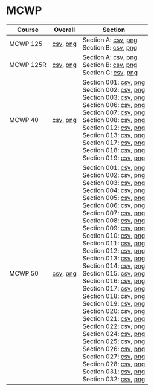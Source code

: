 # MCWP

| Course | Overall | Section |
| ------ | ------- | ------- |
| MCWP 125 | [csv](https://github.com/UCSD-Historical-Enrollment-Data/2025Winter/blob/main/overall/MCWP%20125.csv), [png](https://raw.githubusercontent.com/UCSD-Historical-Enrollment-Data/2025Winter/main/plot_overall/MCWP%20125.png) | Section A: [csv](https://github.com/UCSD-Historical-Enrollment-Data/2025Winter/blob/main/section/MCWP%20125_A.csv), [png](https://raw.githubusercontent.com/UCSD-Historical-Enrollment-Data/2025Winter/main/plot_section/MCWP%20125_A.png)<br>Section B: [csv](https://github.com/UCSD-Historical-Enrollment-Data/2025Winter/blob/main/section/MCWP%20125_B.csv), [png](https://raw.githubusercontent.com/UCSD-Historical-Enrollment-Data/2025Winter/main/plot_section/MCWP%20125_B.png) |
| MCWP 125R | [csv](https://github.com/UCSD-Historical-Enrollment-Data/2025Winter/blob/main/overall/MCWP%20125R.csv), [png](https://raw.githubusercontent.com/UCSD-Historical-Enrollment-Data/2025Winter/main/plot_overall/MCWP%20125R.png) | Section A: [csv](https://github.com/UCSD-Historical-Enrollment-Data/2025Winter/blob/main/section/MCWP%20125R_A.csv), [png](https://raw.githubusercontent.com/UCSD-Historical-Enrollment-Data/2025Winter/main/plot_section/MCWP%20125R_A.png)<br>Section B: [csv](https://github.com/UCSD-Historical-Enrollment-Data/2025Winter/blob/main/section/MCWP%20125R_B.csv), [png](https://raw.githubusercontent.com/UCSD-Historical-Enrollment-Data/2025Winter/main/plot_section/MCWP%20125R_B.png)<br>Section C: [csv](https://github.com/UCSD-Historical-Enrollment-Data/2025Winter/blob/main/section/MCWP%20125R_C.csv), [png](https://raw.githubusercontent.com/UCSD-Historical-Enrollment-Data/2025Winter/main/plot_section/MCWP%20125R_C.png) |
| MCWP 40 | [csv](https://github.com/UCSD-Historical-Enrollment-Data/2025Winter/blob/main/overall/MCWP%2040.csv), [png](https://raw.githubusercontent.com/UCSD-Historical-Enrollment-Data/2025Winter/main/plot_overall/MCWP%2040.png) | Section 001: [csv](https://github.com/UCSD-Historical-Enrollment-Data/2025Winter/blob/main/section/MCWP%2040_001.csv), [png](https://raw.githubusercontent.com/UCSD-Historical-Enrollment-Data/2025Winter/main/plot_section/MCWP%2040_001.png)<br>Section 002: [csv](https://github.com/UCSD-Historical-Enrollment-Data/2025Winter/blob/main/section/MCWP%2040_002.csv), [png](https://raw.githubusercontent.com/UCSD-Historical-Enrollment-Data/2025Winter/main/plot_section/MCWP%2040_002.png)<br>Section 003: [csv](https://github.com/UCSD-Historical-Enrollment-Data/2025Winter/blob/main/section/MCWP%2040_003.csv), [png](https://raw.githubusercontent.com/UCSD-Historical-Enrollment-Data/2025Winter/main/plot_section/MCWP%2040_003.png)<br>Section 006: [csv](https://github.com/UCSD-Historical-Enrollment-Data/2025Winter/blob/main/section/MCWP%2040_006.csv), [png](https://raw.githubusercontent.com/UCSD-Historical-Enrollment-Data/2025Winter/main/plot_section/MCWP%2040_006.png)<br>Section 007: [csv](https://github.com/UCSD-Historical-Enrollment-Data/2025Winter/blob/main/section/MCWP%2040_007.csv), [png](https://raw.githubusercontent.com/UCSD-Historical-Enrollment-Data/2025Winter/main/plot_section/MCWP%2040_007.png)<br>Section 008: [csv](https://github.com/UCSD-Historical-Enrollment-Data/2025Winter/blob/main/section/MCWP%2040_008.csv), [png](https://raw.githubusercontent.com/UCSD-Historical-Enrollment-Data/2025Winter/main/plot_section/MCWP%2040_008.png)<br>Section 012: [csv](https://github.com/UCSD-Historical-Enrollment-Data/2025Winter/blob/main/section/MCWP%2040_012.csv), [png](https://raw.githubusercontent.com/UCSD-Historical-Enrollment-Data/2025Winter/main/plot_section/MCWP%2040_012.png)<br>Section 013: [csv](https://github.com/UCSD-Historical-Enrollment-Data/2025Winter/blob/main/section/MCWP%2040_013.csv), [png](https://raw.githubusercontent.com/UCSD-Historical-Enrollment-Data/2025Winter/main/plot_section/MCWP%2040_013.png)<br>Section 017: [csv](https://github.com/UCSD-Historical-Enrollment-Data/2025Winter/blob/main/section/MCWP%2040_017.csv), [png](https://raw.githubusercontent.com/UCSD-Historical-Enrollment-Data/2025Winter/main/plot_section/MCWP%2040_017.png)<br>Section 018: [csv](https://github.com/UCSD-Historical-Enrollment-Data/2025Winter/blob/main/section/MCWP%2040_018.csv), [png](https://raw.githubusercontent.com/UCSD-Historical-Enrollment-Data/2025Winter/main/plot_section/MCWP%2040_018.png)<br>Section 019: [csv](https://github.com/UCSD-Historical-Enrollment-Data/2025Winter/blob/main/section/MCWP%2040_019.csv), [png](https://raw.githubusercontent.com/UCSD-Historical-Enrollment-Data/2025Winter/main/plot_section/MCWP%2040_019.png) |
| MCWP 50 | [csv](https://github.com/UCSD-Historical-Enrollment-Data/2025Winter/blob/main/overall/MCWP%2050.csv), [png](https://raw.githubusercontent.com/UCSD-Historical-Enrollment-Data/2025Winter/main/plot_overall/MCWP%2050.png) | Section 001: [csv](https://github.com/UCSD-Historical-Enrollment-Data/2025Winter/blob/main/section/MCWP%2050_001.csv), [png](https://raw.githubusercontent.com/UCSD-Historical-Enrollment-Data/2025Winter/main/plot_section/MCWP%2050_001.png)<br>Section 002: [csv](https://github.com/UCSD-Historical-Enrollment-Data/2025Winter/blob/main/section/MCWP%2050_002.csv), [png](https://raw.githubusercontent.com/UCSD-Historical-Enrollment-Data/2025Winter/main/plot_section/MCWP%2050_002.png)<br>Section 003: [csv](https://github.com/UCSD-Historical-Enrollment-Data/2025Winter/blob/main/section/MCWP%2050_003.csv), [png](https://raw.githubusercontent.com/UCSD-Historical-Enrollment-Data/2025Winter/main/plot_section/MCWP%2050_003.png)<br>Section 004: [csv](https://github.com/UCSD-Historical-Enrollment-Data/2025Winter/blob/main/section/MCWP%2050_004.csv), [png](https://raw.githubusercontent.com/UCSD-Historical-Enrollment-Data/2025Winter/main/plot_section/MCWP%2050_004.png)<br>Section 005: [csv](https://github.com/UCSD-Historical-Enrollment-Data/2025Winter/blob/main/section/MCWP%2050_005.csv), [png](https://raw.githubusercontent.com/UCSD-Historical-Enrollment-Data/2025Winter/main/plot_section/MCWP%2050_005.png)<br>Section 006: [csv](https://github.com/UCSD-Historical-Enrollment-Data/2025Winter/blob/main/section/MCWP%2050_006.csv), [png](https://raw.githubusercontent.com/UCSD-Historical-Enrollment-Data/2025Winter/main/plot_section/MCWP%2050_006.png)<br>Section 007: [csv](https://github.com/UCSD-Historical-Enrollment-Data/2025Winter/blob/main/section/MCWP%2050_007.csv), [png](https://raw.githubusercontent.com/UCSD-Historical-Enrollment-Data/2025Winter/main/plot_section/MCWP%2050_007.png)<br>Section 008: [csv](https://github.com/UCSD-Historical-Enrollment-Data/2025Winter/blob/main/section/MCWP%2050_008.csv), [png](https://raw.githubusercontent.com/UCSD-Historical-Enrollment-Data/2025Winter/main/plot_section/MCWP%2050_008.png)<br>Section 009: [csv](https://github.com/UCSD-Historical-Enrollment-Data/2025Winter/blob/main/section/MCWP%2050_009.csv), [png](https://raw.githubusercontent.com/UCSD-Historical-Enrollment-Data/2025Winter/main/plot_section/MCWP%2050_009.png)<br>Section 010: [csv](https://github.com/UCSD-Historical-Enrollment-Data/2025Winter/blob/main/section/MCWP%2050_010.csv), [png](https://raw.githubusercontent.com/UCSD-Historical-Enrollment-Data/2025Winter/main/plot_section/MCWP%2050_010.png)<br>Section 011: [csv](https://github.com/UCSD-Historical-Enrollment-Data/2025Winter/blob/main/section/MCWP%2050_011.csv), [png](https://raw.githubusercontent.com/UCSD-Historical-Enrollment-Data/2025Winter/main/plot_section/MCWP%2050_011.png)<br>Section 012: [csv](https://github.com/UCSD-Historical-Enrollment-Data/2025Winter/blob/main/section/MCWP%2050_012.csv), [png](https://raw.githubusercontent.com/UCSD-Historical-Enrollment-Data/2025Winter/main/plot_section/MCWP%2050_012.png)<br>Section 013: [csv](https://github.com/UCSD-Historical-Enrollment-Data/2025Winter/blob/main/section/MCWP%2050_013.csv), [png](https://raw.githubusercontent.com/UCSD-Historical-Enrollment-Data/2025Winter/main/plot_section/MCWP%2050_013.png)<br>Section 014: [csv](https://github.com/UCSD-Historical-Enrollment-Data/2025Winter/blob/main/section/MCWP%2050_014.csv), [png](https://raw.githubusercontent.com/UCSD-Historical-Enrollment-Data/2025Winter/main/plot_section/MCWP%2050_014.png)<br>Section 015: [csv](https://github.com/UCSD-Historical-Enrollment-Data/2025Winter/blob/main/section/MCWP%2050_015.csv), [png](https://raw.githubusercontent.com/UCSD-Historical-Enrollment-Data/2025Winter/main/plot_section/MCWP%2050_015.png)<br>Section 016: [csv](https://github.com/UCSD-Historical-Enrollment-Data/2025Winter/blob/main/section/MCWP%2050_016.csv), [png](https://raw.githubusercontent.com/UCSD-Historical-Enrollment-Data/2025Winter/main/plot_section/MCWP%2050_016.png)<br>Section 017: [csv](https://github.com/UCSD-Historical-Enrollment-Data/2025Winter/blob/main/section/MCWP%2050_017.csv), [png](https://raw.githubusercontent.com/UCSD-Historical-Enrollment-Data/2025Winter/main/plot_section/MCWP%2050_017.png)<br>Section 018: [csv](https://github.com/UCSD-Historical-Enrollment-Data/2025Winter/blob/main/section/MCWP%2050_018.csv), [png](https://raw.githubusercontent.com/UCSD-Historical-Enrollment-Data/2025Winter/main/plot_section/MCWP%2050_018.png)<br>Section 019: [csv](https://github.com/UCSD-Historical-Enrollment-Data/2025Winter/blob/main/section/MCWP%2050_019.csv), [png](https://raw.githubusercontent.com/UCSD-Historical-Enrollment-Data/2025Winter/main/plot_section/MCWP%2050_019.png)<br>Section 020: [csv](https://github.com/UCSD-Historical-Enrollment-Data/2025Winter/blob/main/section/MCWP%2050_020.csv), [png](https://raw.githubusercontent.com/UCSD-Historical-Enrollment-Data/2025Winter/main/plot_section/MCWP%2050_020.png)<br>Section 021: [csv](https://github.com/UCSD-Historical-Enrollment-Data/2025Winter/blob/main/section/MCWP%2050_021.csv), [png](https://raw.githubusercontent.com/UCSD-Historical-Enrollment-Data/2025Winter/main/plot_section/MCWP%2050_021.png)<br>Section 022: [csv](https://github.com/UCSD-Historical-Enrollment-Data/2025Winter/blob/main/section/MCWP%2050_022.csv), [png](https://raw.githubusercontent.com/UCSD-Historical-Enrollment-Data/2025Winter/main/plot_section/MCWP%2050_022.png)<br>Section 024: [csv](https://github.com/UCSD-Historical-Enrollment-Data/2025Winter/blob/main/section/MCWP%2050_024.csv), [png](https://raw.githubusercontent.com/UCSD-Historical-Enrollment-Data/2025Winter/main/plot_section/MCWP%2050_024.png)<br>Section 025: [csv](https://github.com/UCSD-Historical-Enrollment-Data/2025Winter/blob/main/section/MCWP%2050_025.csv), [png](https://raw.githubusercontent.com/UCSD-Historical-Enrollment-Data/2025Winter/main/plot_section/MCWP%2050_025.png)<br>Section 026: [csv](https://github.com/UCSD-Historical-Enrollment-Data/2025Winter/blob/main/section/MCWP%2050_026.csv), [png](https://raw.githubusercontent.com/UCSD-Historical-Enrollment-Data/2025Winter/main/plot_section/MCWP%2050_026.png)<br>Section 027: [csv](https://github.com/UCSD-Historical-Enrollment-Data/2025Winter/blob/main/section/MCWP%2050_027.csv), [png](https://raw.githubusercontent.com/UCSD-Historical-Enrollment-Data/2025Winter/main/plot_section/MCWP%2050_027.png)<br>Section 028: [csv](https://github.com/UCSD-Historical-Enrollment-Data/2025Winter/blob/main/section/MCWP%2050_028.csv), [png](https://raw.githubusercontent.com/UCSD-Historical-Enrollment-Data/2025Winter/main/plot_section/MCWP%2050_028.png)<br>Section 031: [csv](https://github.com/UCSD-Historical-Enrollment-Data/2025Winter/blob/main/section/MCWP%2050_031.csv), [png](https://raw.githubusercontent.com/UCSD-Historical-Enrollment-Data/2025Winter/main/plot_section/MCWP%2050_031.png)<br>Section 032: [csv](https://github.com/UCSD-Historical-Enrollment-Data/2025Winter/blob/main/section/MCWP%2050_032.csv), [png](https://raw.githubusercontent.com/UCSD-Historical-Enrollment-Data/2025Winter/main/plot_section/MCWP%2050_032.png) |
